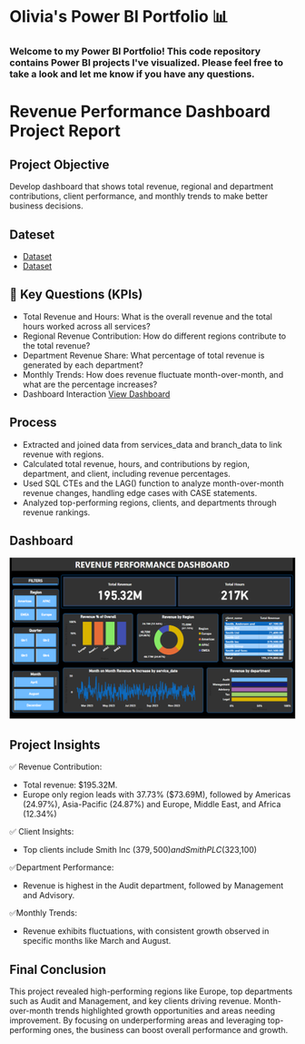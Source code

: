 # Olivia's Power BI Portfolio 📊

### Welcome to my Power BI Portfolio! This code repository contains Power BI projects I've visualized. Please feel free to take a look and let me know if you have any questions.




# Revenue Performance Dashboard Project Report

## Project Objective
Develop dashboard that shows total revenue, regional and department contributions, client performance, and monthly trends to make better business decisions.

## Dateset
- <a href="https://github.com/Olivia0514/Power_BI/blob/main/Service%20Data.csv">Dataset</a>
- <a href="https://github.com/Olivia0514/Power_BI/blob/main/Branch%20Data.csv">Dataset</a>

## 📍 Key Questions (KPIs) 
- Total Revenue and Hours: What is the overall revenue and the total hours worked across all services?
- Regional Revenue Contribution: How do different regions contribute to the total revenue?
- Department Revenue Share: What percentage of total revenue is generated by each department?
- Monthly Trends: How does revenue fluctuate month-over-month, and what are the percentage increases?
- Dashboard Interaction <a href= "https://github.com/Olivia0514/Power_BI/blob/main/Revenue%20Performance%20Dashboard.PNG">View Dashboard</a>

## Process
- Extracted and joined data from services_data and branch_data to link revenue with regions.
- Calculated total revenue, hours, and contributions by region, department, and client, including revenue percentages.
- Used SQL CTEs and the LAG() function to analyze month-over-month revenue changes, handling edge cases with CASE statements.
- Analyzed top-performing regions, clients, and departments through revenue rankings.

## Dashboard
<img width="615" alt="RPD_image" src="https://github.com/Olivia0514/Power_BI/blob/main/Revenue%20Performance%20Dashboard.PNG" />


## Project Insights
✅ Revenue Contribution:
- Total revenue: $195.32M.
- Europe only region leads with 37.73% ($73.69M), followed by Americas (24.97%), Asia-Pacific (24.87%) and Europe, Middle East, and Africa (12.34%)
    
✅ Client Insights:
- Top clients include Smith Inc ($379,500) and Smith PLC ($323,100)
    
✅Department Performance:
- Revenue is highest in the Audit department, followed by Management and Advisory.
    
✅Monthly Trends:
- Revenue exhibits fluctuations, with consistent growth observed in specific months like March and August.

## Final Conclusion
This project revealed high-performing regions like Europe, top departments such as Audit and Management, and key clients driving revenue. Month-over-month trends highlighted growth opportunities and areas needing improvement. By focusing on underperforming areas and leveraging top-performing ones, the business can boost overall performance and growth.

